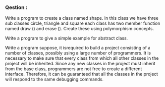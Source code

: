 <h3>Qestion :</h3>

Write a program to create a class named shape. In this class we have three sub classes circle, triangle and square each class has two member function named draw () and erase (). Create these using polymorphism concepts.

Write a program to give a simple example for abstract class.

Write a program suppose, it isrequired to build a project consisting of a number of classes, possibly using a large number of programmers. It is necessary to make sure that every class from which all other classes in the project will be inherited. Since any new classes in the project must inherit from the base class, programmers are not free to create a different interface. Therefore, it can be guaranteed that all the classes in the project will respond to the same debugging commands.
